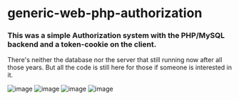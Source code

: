 # generic-web-php-authorization
### This was a simple Authorization system with the PHP/MySQL backend and a token-cookie on the client.
There's neither the database nor the server that still running now after all those years. But all the code is still here for those
if someone is interested in it.

![image](https://github.com/user-attachments/assets/9306d562-17e0-45da-afdb-785cbef93a9d)
![image](https://github.com/user-attachments/assets/377f909e-3d9a-44f0-a1ad-e2466ad34363)
![image](https://github.com/user-attachments/assets/db4cf3a3-3861-49a6-a852-5f452366c7c5)
![image](https://github.com/user-attachments/assets/8df779ce-a129-43a8-b159-db805fdaed37)
